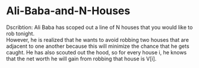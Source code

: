# Ali-Baba-and-N-Houses
Dscribtion:
Ali Baba has scoped out a line of N houses that you would like to rob tonight.  
However, he is realized that he wants to avoid robbing two houses that are adjacent 
to one another because this will minimize the chance that he gets caught. He has
also scouted out the hood, so for every house i, he knows that the net worth he will 
gain from robbing that house is V[i].
